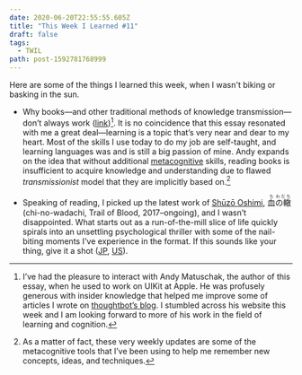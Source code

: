 ```yaml
---
date: 2020-06-20T22:55:55.605Z
title: "This Week I Learned #11"
draft: false
tags:
  - TWIL
path: post-1592781768999
---
```

Here are some of the things I learned this week, when I wasn't biking or basking in the sun.

* Why books—and other traditional methods of knowledge transmission—don’t always work ([link](https://andymatuschak.org/books/))[^1]. It is no coincidence that this essay resonated with me a great deal—learning is a topic that’s very near and dear to my heart. Most of the skills I use today to do my job are self-taught, and learning languages was and is still a big passion of mine. Andy expands on the idea that without additional [metacognitive](https://en.wikipedia.org/wiki/Metacognition) skills, reading books is insufficient to acquire knowledge and understanding due to flawed _transmissionist_ model that they are implicitly based on.[^2]

* Speaking of reading, I picked up the latest work of [Shūzō Oshimi](https://en.wikipedia.org/wiki/Shūzō_Oshimi), <ruby>血<rt>ち</rt>の轍<rt>わだち</rt></ruby> (chi-no-wadachi, Trail of Blood, 2017–ongoing), and I wasn’t disappointed. What starts out as a run-of-the-mill slice of life quickly spirals into an unsettling psychological thriller with some of the nail-biting moments I've experience in the format. If this sounds like your thing, give it a shot ([JP](https://www.amazon.co.jp/血の轍-1-ビッグコミックス-押見-修造/dp/4091896235/), [US](https://www.penguinrandomhouse.com/books/616944/blood-on-the-tracks-volume-1-by-shuzo-oshimi/)).

[^1]: I’ve had the pleasure to interact with Andy Matuschak, the author of this essay, when he used to work on UIKit at Apple. He was profusely generous with insider knowledge that helped me improve some of articles I wrote on [thoughtbot’s blog](https://thoughtbot.com/blog/authors/reda-lemeden). I stumbled across his website this week and I am looking forward to more of his work in the field of learning and cognition.

[^2]: As a matter of fact, these very weekly updates are some of the metacognitive tools that I’ve been using to help me remember new concepts, ideas, and techniques.